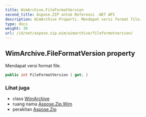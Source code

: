```yaml
---
title: WimArchive.FileFormatVersion
second_title: Aspose.ZIP untuk Referensi .NET API
description: WimArchive Properti. Mendapat versi format file.
type: docs
weight: 30
url: /id/net/aspose.zip.wim/wimarchive/fileformatversion/
---
```

## WimArchive.FileFormatVersion property

Mendapat versi format file.

```csharp
public int FileFormatVersion { get; }
```

### Lihat juga

* class [WimArchive](../)
* ruang nama [Aspose.Zip.Wim](../../wimarchive/)
* perakitan [Aspose.Zip](../../../)


